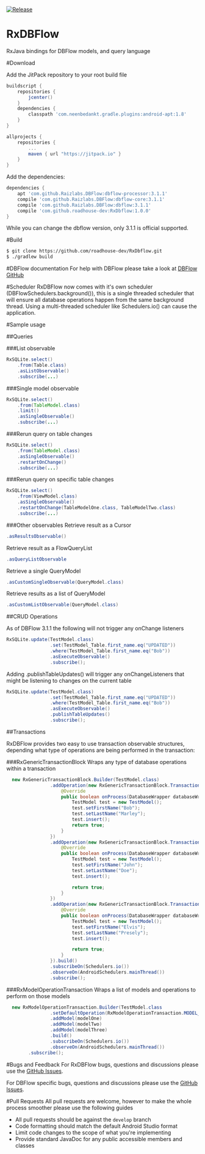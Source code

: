 
[![Release](https://jitpack.io/v/roadhouse-dev/RxDbflow.svg)](https://jitpack.io/#roadhouse-dev/RxDbflow)

# RxDBFlow
RxJava bindings for DBFlow models, and query language

#Download

Add the JitPack repository to your root build file

```groovy
buildscript {
    repositories {
        jcenter()
    }
    dependencies {
        classpath 'com.neenbedankt.gradle.plugins:android-apt:1.8'
    }
}

allprojects {
    repositories {
        ...
        maven { url "https://jitpack.io" }
    }
}
```


Add the dependencies:
```groovy
dependencies {
    apt 'com.github.Raizlabs.DBFlow:dbflow-processor:3.1.1'
    compile 'com.github.Raizlabs.DBFlow:dbflow-core:3.1.1'
    compile 'com.github.Raizlabs.DBFlow:dbflow:3.1.1'
    compile 'com.github.roadhouse-dev:RxDbflow:1.0.0'
}
```

While you can change the dbflow version, only 3.1.1 is official supported. 


#Build
```bash
$ git clone https://github.com/roadhouse-dev/RxDbflow.git
$ ./gradlew build
```

#DBFlow documentation
For help with DBFlow please take a look at [DBFlow GitHub](https://github.com/Raizlabs/DBFlow)

#Scheduler
RxDBFlow now comes with it's own scheduler (DBFlowSchedulers.background()), this is a single threaded scheduler that will ensure
all database operations happen from the same background thread. Using a multi-threaded scheduler like Schedulers.io() can cause the 
application.

#Sample usage

##Queries

###List observable
```java
RxSQLite.select()
    .from(Table.class)
    .asListObservable()
    .subscribe(...)
```

###Single model observable

```java
RxSQLite.select()
    .from(TableModel.class)
    .limit()
    .asSingleObservable()
    .subscribe(...) 
```

###Rerun query on table changes

```java
RxSQLite.select()
    .from(TableModel.class)
    .asSingleObservable()
    .restartOnChange()
    .subscribe(...)
```


###Rerun query on specific table changes

```java
RxSQLite.select()
    .from(ViewModel.class)
    .asSingleObservable()
    .restartOnChange(TableModelOne.class, TableModelTwo.class)
    .subscribe(...)
```


###Other observables 
Retrieve result as a Cursor

```java
.asResultsObservable() 
```
Retrieve result as a FlowQueryList
```java
.asQueryListObservable
```


Retrieve a single QueryModel
```java
.asCustomSingleObservable(QueryModel.class)
```


Retrieve results as a list of QueryModel
```java
.asCustomListObservable(QueryModel.class)
```



##CRUD Operations

As of DBFlow 3.1.1 the following will not trigger any onChange listeners
```java
RxSQLite.update(TestModel.class)
                .set(TestModel_Table.first_name.eq("UPDATED"))
                .where(TestModel_Table.first_name.eq("Bob"))
                .asExecuteObservable()
                .subscribe();
 ```

Adding .publishTableUpdates() will trigger any onChangeListeners that might be listening to changes on the current table

```java
RxSQLite.update(TestModel.class)
                .set(TestModel_Table.first_name.eq("UPDATED"))
                .where(TestModel_Table.first_name.eq("Bob"))
                .asExecuteObservable()
                .publishTableUpdates()
                .subscribe();
 ```

##Transactions

RxDBFlow provides two easy to use transaction observable structures, depending what type of operations are being performed in the transaction:

###RxGenericTransactionBlock
Wraps any type of database operations within a transaction

```java
  new RxGenericTransactionBlock.Builder(TestModel.class)
                .addOperation(new RxGenericTransactionBlock.TransactionOperation() {
                    @Override
                    public boolean onProcess(DatabaseWrapper databaseWrapper) {
                        TestModel test = new TestModel();
                        test.setFirstName("Bob");
                        test.setLastName("Marley");
                        test.insert();
                        return true;
                    }
                })
                .addOperation(new RxGenericTransactionBlock.TransactionOperation() {
                    @Override
                    public boolean onProcess(DatabaseWrapper databaseWrapper) {
                        TestModel test = new TestModel();
                        test.setFirstName("John");
                        test.setLastName("Doe");
                        test.insert();

                        return true;
                    }
                })
                .addOperation(new RxGenericTransactionBlock.TransactionOperation() {
                    @Override
                    public boolean onProcess(DatabaseWrapper databaseWrapper) {
                        TestModel test = new TestModel();
                        test.setFirstName("Elvis");
                        test.setLastName("Presely");
                        test.insert();

                        return true;
                    }
                }).build()
                .subscribeOn(Schedulers.io())
                .observeOn(AndroidSchedulers.mainThread())
                .subscribe();
```

###RxModelOperationTransaction
Wraps a list of models and operations to perform on those models

```java
  new RxModelOperationTransaction.Builder(TestModel.class
                .setDefaultOperation(RxModelOperationTransaction.MODEL_OPERATION_INSERT)
                .addModel(modelOne)
                .addModel(modelTwo)
                .addModel(modelThree)
                .build()
                .subscribeOn(Schedulers.io())
                .observeOn(AndroidSchedulers.mainThread())
        .subscribe();
```



#Bugs and Feedback
For RxDBFlow bugs, questions and discussions please use the [GitHub Issues](https://github.com/roadhouse-dev/RxDbflow/issues).

For DBFlow specific bugs, questions and discussions please use the [GitHub Issues](https://github.com/Raizlabs/DBFlow/issues).

#Pull Requests
All pull requests are welcome, however to make the whole process smoother please use the following guides

* All pull requests should be against the ```develop``` branch
* Code formatting should match the default Android Studio format
* Limit code changes to the scope of what you're implementing
* Provide standard JavaDoc for any public accessible members and classes
